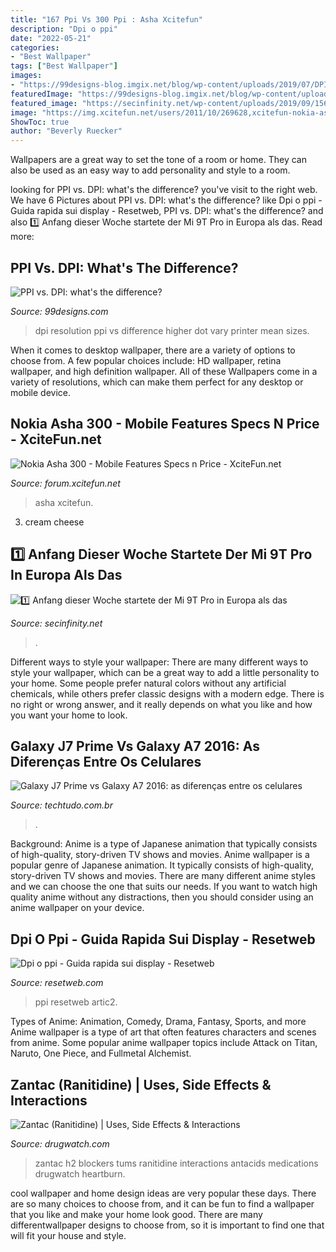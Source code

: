 ```yaml
---
title: "167 Ppi Vs 300 Ppi : Asha Xcitefun"
description: "Dpi o ppi"
date: "2022-05-21"
categories:
- "Best Wallpaper"
tags: ["Best Wallpaper"]
images:
- "https://99designs-blog.imgix.net/blog/wp-content/uploads/2019/07/DPI-RESOLUTION.jpg?auto=format&amp;q=60&amp;fit=max&amp;w=930"
featuredImage: "https://99designs-blog.imgix.net/blog/wp-content/uploads/2019/07/DPI-RESOLUTION.jpg?auto=format&amp;q=60&amp;fit=max&amp;w=930"
featured_image: "https://secinfinity.net/wp-content/uploads/2019/09/1568801664_67_Anfang-dieser-Woche-startete-der-Mi-9T-Pro-in-Europa.jpg"
image: "https://img.xcitefun.net/users/2011/10/269628,xcitefun-nokia-asha-300-1.jpg"
ShowToc: true
author: "Beverly Ruecker"
---
```



Wallpapers are a great way to set the tone of a room or home. They can also be used as an easy way to add personality and style to a room.

	

		
looking for PPI vs. DPI: what&#039;s the difference? you've visit to the right web. We have 6 Pictures about PPI vs. DPI: what&#039;s the difference? like Dpi o ppi - Guida rapida sui display - Resetweb, PPI vs. DPI: what&#039;s the difference? and also 1️⃣ Anfang dieser Woche startete der Mi 9T Pro in Europa als das. Read more:
		
    
## PPI Vs. DPI: What&#039;s The Difference?

<img loading=lazy src="https://99designs-blog.imgix.net/blog/wp-content/uploads/2019/07/DPI-RESOLUTION.jpg?auto=format&amp;q=60&amp;fit=max&amp;w=930" onerror="this.onerror=null;this.src='https://tse2.mm.bing.net/th?id=OIP.7b-5CzQG_fqFaa2sHH-KfgHaD-&amp;pid=15.1';" alt="PPI vs. DPI: what&#039;s the difference?">

_Source: 99designs.com_

>dpi resolution ppi vs difference higher dot vary printer mean sizes. 

	

When it comes to desktop wallpaper, there are a variety of options to choose from. A few popular choices include: HD wallpaper, retina wallpaper, and high definition wallpaper. All of these Wallpapers come in a variety of resolutions, which can make them perfect for any desktop or mobile device. 

    
## Nokia Asha 300 - Mobile Features Specs N Price - XciteFun.net

<img loading=lazy src="https://img.xcitefun.net/users/2011/10/269628,xcitefun-nokia-asha-300-1.jpg" onerror="this.onerror=null;this.src='https://tse2.mm.bing.net/th?id=OIP.OIBw2zTQrY_IlIHg1IYtCgHaHa&amp;pid=15.1';" alt="Nokia Asha 300 - Mobile Features Specs n Price - XciteFun.net">

_Source: forum.xcitefun.net_

>asha xcitefun. 

	

3. cream cheese 

    
## 1️⃣ Anfang Dieser Woche Startete Der Mi 9T Pro In Europa Als Das

<img loading=lazy src="https://secinfinity.net/wp-content/uploads/2019/09/1568801664_67_Anfang-dieser-Woche-startete-der-Mi-9T-Pro-in-Europa.jpg" onerror="this.onerror=null;this.src='https://tse2.mm.bing.net/th?id=OIP.seJcZpTHtRVZpXgN5EjtIwHaEK&amp;pid=15.1';" alt="1️⃣ Anfang dieser Woche startete der Mi 9T Pro in Europa als das">

_Source: secinfinity.net_

>. 

	

Different ways to style your wallpaper:
There are many different ways to style your wallpaper, which can be a great way to add a little personality to your home. Some people prefer natural colors without any artificial chemicals, while others prefer classic designs with a modern edge. There is no right or wrong answer, and it really depends on what you like and how you want your home to look.

    
## Galaxy J7 Prime Vs Galaxy A7 2016: As Diferenças Entre Os Celulares

<img loading=lazy src="http://s2.glbimg.com/VOFckdmlc4PLb57ZTmrTLpWqKbU=/0x0:695x463/695x463/s.glbimg.com/po/tt2/f/original/2016/12/16/galaxy-a7-2016-1-caio-bersot.jpg" onerror="this.onerror=null;this.src='https://tse1.mm.bing.net/th?id=OIP.bXFZCgIjhay8Jt0UuJTJtAHaE7&amp;pid=15.1';" alt="Galaxy J7 Prime vs Galaxy A7 2016: as diferenças entre os celulares">

_Source: techtudo.com.br_

>. 

	

Background: Anime is a type of Japanese animation that typically consists of high-quality, story-driven TV shows and movies.
Anime wallpaper is a popular genre of Japanese animation. It typically consists of high-quality, story-driven TV shows and movies. There are many different anime styles and we can choose the one that suits our needs. If you want to watch high quality anime without any distractions, then you should consider using an anime wallpaper on your device.

    
## Dpi O Ppi - Guida Rapida Sui Display - Resetweb

<img loading=lazy src="http://www.resetweb.com/wordpress/wp-content/uploads/2014/08/artic2.jpg" onerror="this.onerror=null;this.src='https://tse2.mm.bing.net/th?id=OIP.bWmszpUQ5O5Zlyu5Cm4YyAHaDv&amp;pid=15.1';" alt="Dpi o ppi - Guida rapida sui display - Resetweb">

_Source: resetweb.com_

>ppi resetweb artic2. 

	

Types of Anime: Animation, Comedy, Drama, Fantasy, Sports, and more
Anime wallpaper is a type of art that often features characters and scenes from anime. Some popular anime wallpaper topics include Attack on Titan, Naruto, One Piece, and Fullmetal Alchemist.

    
## Zantac (Ranitidine) | Uses, Side Effects &amp; Interactions

<img loading=lazy src="https://www.drugwatch.com/wp-content/uploads/Heartburn-Infographic.png.pagespeed.ce.XfdWp4haN7.png" onerror="this.onerror=null;this.src='https://tse3.mm.bing.net/th?id=OIP.XfdWp4haN7cov00q96C2dAHaG1&amp;pid=15.1';" alt="Zantac (Ranitidine) | Uses, Side Effects &amp; Interactions">

_Source: drugwatch.com_

>zantac h2 blockers tums ranitidine interactions antacids medications drugwatch heartburn. 

	

cool wallpaper and home design ideas are very popular these days. There are so many choices to choose from, and it can be fun to find a wallpaper that you like and make your home look good. There are many differentwallpaper designs to choose from, so it is important to find one that will fit your house and style.

